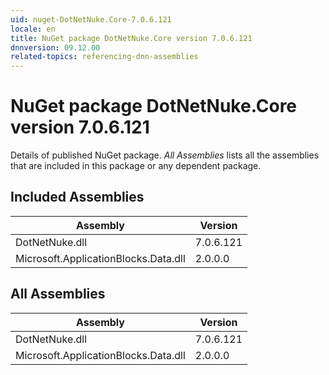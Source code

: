 ```yaml
---
uid: nuget-DotNetNuke.Core-7.0.6.121
locale: en
title: NuGet package DotNetNuke.Core version 7.0.6.121
dnnversion: 09.12.00
related-topics: referencing-dnn-assemblies
---
```


# NuGet package DotNetNuke.Core version 7.0.6.121
Details of published NuGet package.
*All Assemblies* lists all the assemblies that are included in this package or any dependent package.

## Included Assemblies

|Assembly|Version|
|---|---|
|DotNetNuke.dll|7.0.6.121|
|Microsoft.ApplicationBlocks.Data.dll|2.0.0.0|

## All Assemblies

|Assembly|Version|
|---|---|
|DotNetNuke.dll|7.0.6.121|
|Microsoft.ApplicationBlocks.Data.dll|2.0.0.0|


